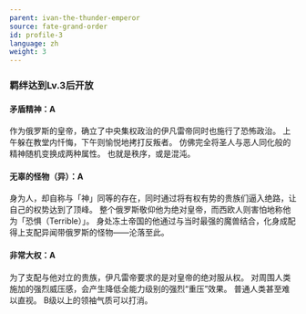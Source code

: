 ```yaml
---
parent: ivan-the-thunder-emperor
source: fate-grand-order
id: profile-3
language: zh
weight: 3
---
```


### 羁绊达到Lv.3后开放

#### 矛盾精神：A

作为俄罗斯的皇帝，确立了中央集权政治的伊凡雷帝同时也施行了恐怖政治。
上午躲在教堂内忏悔，下午则愉悦地拷打反叛者。
仿佛完全将圣人与恶人同化般的精神随机变换成两种属性。
也就是秩序，或是混沌。

#### 无辜的怪物（异）：A

身为人，却自称与「神」同等的存在，同时通过将有权有势的贵族们逼入绝路，让自己的权势达到了顶峰。
整个俄罗斯敬仰他为绝对皇帝，而西欧人则害怕地称他为「恐惧（Terrible）」。
身处冻土帝国的他通过与当时最强的魔兽结合，化身成配得上支配异闻带俄罗斯的怪物——沦落至此。

#### 非常大权：A

为了支配与他对立的贵族，伊凡雷帝要求的是对皇帝的绝对服从权。
对周围人类施加的强烈威压感，会产生降低全能力级别的强烈“重压”效果。
普通人类甚至难以直视。
B级以上的领袖气质可以打消。

